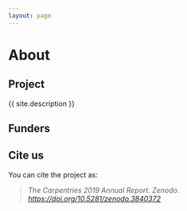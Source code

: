 ```yaml
---
layout: page
---
```



# About

## Project
{{ site.description }}

## Funders


## Cite us
You can cite the project as:

> *The Carpentries 2019 Annual Report. Zenodo. https://doi.org/10.5281/zenodo.3840372*


